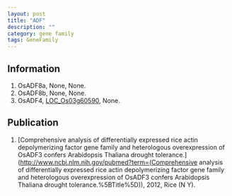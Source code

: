 ```yaml
---
layout: post
title: "ADF"
description: ""
category: gene family
tags: GeneFamily
---
```


## Information
1. OsADF8a, None, None.
2. OsADF8b, None, None.
3. OsADF4, [LOC_Os03g60590](http://rice.plantbiology.msu.edu/cgi-bin/ORF_infopage.cgi?orf=LOC_Os03g60590), None.

## Publication
1. [Comprehensive analysis of differentially expressed rice actin depolymerizing factor gene family and heterologous overexpression of OsADF3 confers Arabidopsis Thaliana drought tolerance.](http://www.ncbi.nlm.nih.gov/pubmed?term=(Comprehensive analysis of differentially expressed rice actin depolymerizing factor gene family and heterologous overexpression of OsADF3 confers Arabidopsis Thaliana drought tolerance.%5BTitle%5D)), 2012, Rice (N Y).


